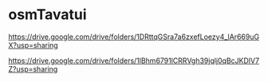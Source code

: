 # osmTavatui

https://drive.google.com/drive/folders/1DRttqGSra7a6zxefLoezy4_lAr669uGX?usp=sharing


https://drive.google.com/drive/folders/1lBhm6791lCRRVgh39jqlj0qBcJKDlV7Z?usp=sharing
